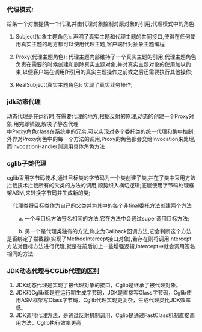 ###  代理模式: 
给某一个对象提供一个代理,并由代理对象控制对原对象的引用;代理模式中的角色: 
 1. Subject(抽象主题角色): 声明了真实主题和代理主题的共同接口,使得在任何使用真实主题的地方都可以使用代理主题,客户端针对抽象主题编程

 2. Proxy(代理主题角色): 代理主题内部维持了一个真实主题的引用;代理主题角色负责在需要的时候创建和删除真实主题对象,并对真实主题对象的使用加以约束,以便客户端在调用所引用的真实主题操作之前或之后还需要执行其他操作;

 3. RealSubject(真实主题角色): 实现了真实业务操作;

###  jdk动态代理
动态代理是在运行时,在需要代理的地方,根据反射的原理,动态的创建一个Proxy对象,用完即销毁,解决了静态代理  
中Proxy角色class在系统中的冗余,可以实现对多个委托类的统一代理和集中控制;  
外界对Proxy角色中的每一个方法的调用,Proxy的角色都会交给Invocation来处理,而InvocationHandler则调用具体角色方法  

###  cglib子类代理  
cglib采用字节码技术,通过目标类的字节码为一个类创建子类,并在子类中采用方法拦截技术拦截所有的父类的方法的调用,顺势织入横切逻辑;底层使用字节码处理框架ASM,来转换字节码并生成新的类;

    代理类将目标类作为自己的父类并为其中的每个非final委托方法创建两个方法

        a. 一个与目标方法签名相同的方法,它在方法中会通过super调用目标方法;

        b. 另一个是代理类独有的方法,称之为Callback回调方法,它会判断这个方法是否绑定了拦截器(实现了MethodIntercept接口对象),若存在则将调用Intercept方法对目标方法进行代理,就是在前后加上一些增强逻辑,intercept中就会调用签名相同的方法.
###  JDK动态代理与CGLib代理的区别  
1. JDK动态代理是实现了被代理对象的接口，Cglib是继承了被代理对象。  
2. JDK和Cglib都是在运行期生成字节码，JDK是直接写Class字节码，Cglib使用ASM框架写Class字节码，Cglib代理实现更复杂，生成代理类比JDK效率低。  
3. JDK调用代理方法，是通过反射机制调用，Cglib是通过FastClass机制直接调用方法，Cglib执行效率更高